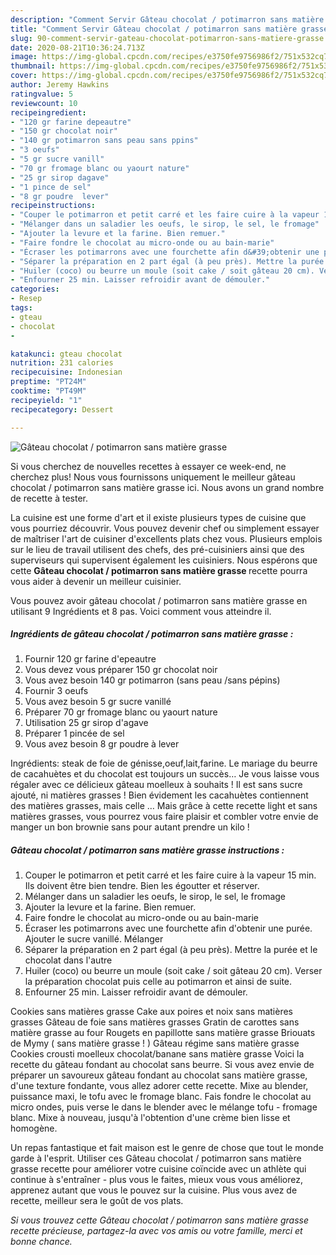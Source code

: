 ```yaml
---
description: "Comment Servir Gâteau chocolat / potimarron sans matière grasse"
title: "Comment Servir Gâteau chocolat / potimarron sans matière grasse"
slug: 90-comment-servir-gateau-chocolat-potimarron-sans-matiere-grasse
date: 2020-08-21T10:36:24.713Z
image: https://img-global.cpcdn.com/recipes/e3750fe9756986f2/751x532cq70/gateau-chocolat-potimarron-sans-matiere-grasse-photo-principale-de-la-recette.jpg
thumbnail: https://img-global.cpcdn.com/recipes/e3750fe9756986f2/751x532cq70/gateau-chocolat-potimarron-sans-matiere-grasse-photo-principale-de-la-recette.jpg
cover: https://img-global.cpcdn.com/recipes/e3750fe9756986f2/751x532cq70/gateau-chocolat-potimarron-sans-matiere-grasse-photo-principale-de-la-recette.jpg
author: Jeremy Hawkins
ratingvalue: 5
reviewcount: 10
recipeingredient:
- "120 gr farine depeautre"
- "150 gr chocolat noir"
- "140 gr potimarron sans peau sans ppins"
- "3 oeufs"
- "5 gr sucre vanill"
- "70 gr fromage blanc ou yaourt nature"
- "25 gr sirop dagave"
- "1 pince de sel"
- "8 gr poudre  lever"
recipeinstructions:
- "Couper le potimarron et petit carré et les faire cuire à la vapeur 15 min. Ils doivent être bien tendre. Bien les égoutter et réserver."
- "Mélanger dans un saladier les oeufs, le sirop, le sel, le fromage"
- "Ajouter la levure et la farine. Bien remuer."
- "Faire fondre le chocolat au micro-onde ou au bain-marie"
- "Écraser les potimarrons avec une fourchette afin d&#39;obtenir une purée. Ajouter le sucre vanillé. Mélanger"
- "Séparer la préparation en 2 part égal (à peu près). Mettre la purée et le chocolat dans l&#39;autre"
- "Huiler (coco) ou beurre un moule (soit cake / soit gâteau 20 cm). Verser la préparation chocolat puis celle au potimarron et ainsi de suite."
- "Enfourner 25 min. Laisser refroidir avant de démouler."
categories:
- Resep
tags:
- gteau
- chocolat
- 

katakunci: gteau chocolat  
nutrition: 231 calories
recipecuisine: Indonesian
preptime: "PT24M"
cooktime: "PT49M"
recipeyield: "1"
recipecategory: Dessert

---
```



![Gâteau chocolat / potimarron sans matière grasse](https://img-global.cpcdn.com/recipes/e3750fe9756986f2/751x532cq70/gateau-chocolat-potimarron-sans-matiere-grasse-photo-principale-de-la-recette.jpg)

Si vous cherchez de nouvelles recettes à essayer ce week-end, ne cherchez plus! Nous vous fournissons uniquement le meilleur gâteau chocolat / potimarron sans matière grasse ici. Nous avons un grand nombre de recette à tester.

La cuisine est une forme d'art et il existe plusieurs types de cuisine que vous pourriez découvrir. Vous pouvez devenir chef ou simplement essayer de maîtriser l'art de cuisiner d'excellents plats chez vous. Plusieurs emplois sur le lieu de travail utilisent des chefs, des pré-cuisiniers ainsi que des superviseurs qui supervisent également les cuisiniers. Nous espérons que cette <strong> Gâteau chocolat / potimarron sans matière grasse </strong> recette pourra vous aider à devenir un meilleur cuisinier.

<!--inarticleads1-->

Vous pouvez avoir gâteau chocolat / potimarron sans matière grasse en utilisant 9 Ingrédients et 8 pas. Voici comment vous atteindre il.

##### Ingrédients de gâteau chocolat / potimarron sans matière grasse :

1. Fournir 120 gr farine d&#39;epeautre
1. Vous devez vous préparer 150 gr chocolat noir
1. Vous avez besoin 140 gr potimarron (sans peau /sans pépins)
1. Fournir 3 oeufs
1. Vous avez besoin 5 gr sucre vanillé
1. Préparer 70 gr fromage blanc ou yaourt nature
1. Utilisation 25 gr sirop d&#39;agave
1. Préparer 1 pincée de sel
1. Vous avez besoin 8 gr poudre à lever


Ingrédients: steak de foie de génisse,oeuf,lait,farine. Le mariage du beurre de cacahuètes et du chocolat est toujours un succès… Je vous laisse vous régaler avec ce délicieux gâteau moelleux à souhaits ! Il est sans sucre ajouté, ni matières grasses ! Bien évidement les cacahuètes contiennent des matières grasses, mais celle … Mais grâce à cette recette light et sans matières grasses, vous pourrez vous faire plaisir et combler votre envie de manger un bon brownie sans pour autant prendre un kilo ! 

<!--inarticleads2-->

##### Gâteau chocolat / potimarron sans matière grasse instructions :

1. Couper le potimarron et petit carré et les faire cuire à la vapeur 15 min. Ils doivent être bien tendre. Bien les égoutter et réserver.
1. Mélanger dans un saladier les oeufs, le sirop, le sel, le fromage
1. Ajouter la levure et la farine. Bien remuer.
1. Faire fondre le chocolat au micro-onde ou au bain-marie
1. Écraser les potimarrons avec une fourchette afin d&#39;obtenir une purée. Ajouter le sucre vanillé. Mélanger
1. Séparer la préparation en 2 part égal (à peu près). Mettre la purée et le chocolat dans l&#39;autre
1. Huiler (coco) ou beurre un moule (soit cake / soit gâteau 20 cm). Verser la préparation chocolat puis celle au potimarron et ainsi de suite.
1. Enfourner 25 min. Laisser refroidir avant de démouler.


Cookies sans matières grasse Cake aux poires et noix sans matières grasses Gâteau de foie sans matières grasses Gratin de carottes sans matière grasse au four Rougets en papillotte sans matière grasse Briouats de Mymy ( sans matière grasse ! ) Gâteau régime sans matière grasse Cookies crousti moelleux chocolat/banane sans matière grasse Voici la recette du gâteau fondant au chocolat sans beurre. Si vous avez envie de préparer un savoureux gâteau fondant au chocolat sans matière grasse, d&#39;une texture fondante, vous allez adorer cette recette. Mixe au blender, puissance maxi, le tofu avec le fromage blanc. Fais fondre le chocolat au micro ondes, puis verse le dans le blender avec le mélange tofu - fromage blanc. Mixe à nouveau, jusqu&#39;à l&#39;obtention d&#39;une crème bien lisse et homogène. 

<!--inarticleads1-->

<p>
Un repas fantastique et fait maison est le genre de chose que tout le monde garde à l'esprit. Utiliser ces Gâteau chocolat / potimarron sans matière grasse recette pour améliorer votre cuisine coïncide avec un athlète qui continue à s'entraîner - plus vous le faites, mieux vous vous améliorez, apprenez autant que vous le pouvez sur la cuisine. Plus vous avez de recette, meilleur sera le goût de vos plats.
</p>

<p>
<i>Si vous trouvez cette Gâteau chocolat / potimarron sans matière grasse recette précieuse, partagez-la avec vos amis ou votre famille, merci et bonne chance.</i>
</p>
